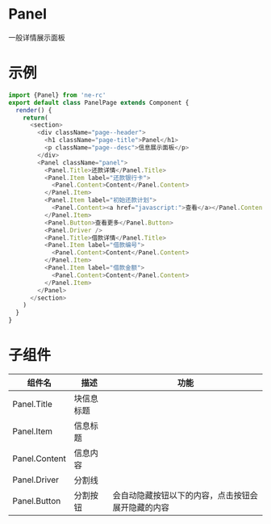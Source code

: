 # Panel
一般详情展示面板
# 示例
```js
import {Panel} from 'ne-rc'
export default class PanelPage extends Component {
  render() {
    return(
      <section>
        <div className="page--header">
          <h1 className="page-title">Panel</h1>
          <p className="page--desc">信息展示面板</p>
        </div>
        <Panel className="panel">
          <Panel.Title>还款详情</Panel.Title>
          <Panel.Item label="还款银行卡">
            <Panel.Content>Content</Panel.Content>
          </Panel.Item>
          <Panel.Item label="初始还款计划">
            <Panel.Content><a href="javascript:">查看</a></Panel.Content>
          </Panel.Item>
          <Panel.Button>查看更多</Panel.Button>
          <Panel.Driver />
          <Panel.Title>借款详情</Panel.Title>
          <Panel.Item label="借款编号">
            <Panel.Content>Content</Panel.Content>
          </Panel.Item>
          <Panel.Item label="借款金额">
            <Panel.Content>Content</Panel.Content>
          </Panel.Item>
        </Panel>
      </section>
    )
  }
}

```
# 子组件
组件名 | 描述 | 功能
--- | --- | --- 
Panel.Title | 块信息标题 | 
Panel.Item | 信息标题 |
Panel.Content | 信息内容 |
Panel.Driver |分割线 |
Panel.Button | 分割按钮 | 会自动隐藏按钮以下的内容，点击按钮会展开隐藏的内容
